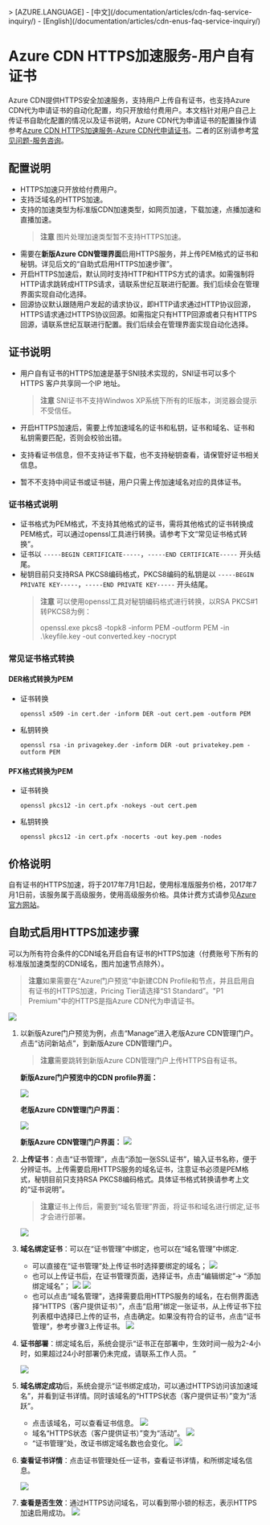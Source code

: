 <properties linkid="dev-net-common-tasks-cdn" urlDisplayName="CDN" pageTitle="Azure CDN HTTPS customer self cert - Azure feature guide" metaKeywords="Azure CDN, Azure CDN, Azure blobs, Azure caching, Azure add-ons, CDN FAQ, CDN常见问题, 回源流量, ICP备案号, CDN默认缓存规则, 回源域名, 订阅, CNAME, 下载加速, Web加速, 网站加速, 流媒体直播加速, VOD加速, 视频点播加速, CDN价格, CDN收费, 技术文档, 帮助文档" description="Find answers to common service consulting or inquiries related to Azure CDN" metaCanonical="" services="" documentationCenter=".NET" title="" authors="" solutions="" manager="" editor="" />
<tags ms.service="cdn"
    ms.date="6/14/2016"
    wacn.date="6/14/2016"
    wacn.lang="cn"
    />
> [AZURE.LANGUAGE]
- [中文](/documentation/articles/cdn-faq-service-inquiry/)
- [English](/documentation/articles/cdn-enus-faq-service-inquiry/) 

# Azure CDN HTTPS加速服务-用户自有证书

Azure CDN提供HTTPS安全加速服务，支持用户上传自有证书，也支持Azure CDN代为申请证书的自动化配置，均只开放给付费用户。本文档针对用户自己上传证书自助化配置的情况以及证书说明，Azure CDN代为申请证书的配置操作请参考[Azure CDN HTTPS加速服务-Azure CDN代申请证书](https://www.azure.cn/documentation/articles/cdn-https-how-to/)。二者的区别请参考[常见问题-服务咨询](https://www.azure.cn/documentation/articles/cdn-faq-service-inquiry/)。


## 配置说明

- HTTPS加速只开放给付费用户。
- 支持泛域名的HTTPS加速。
- 支持的加速类型为标准版CDN加速类型，如网页加速，下载加速，点播加速和直播加速。
     >**注意** 图片处理加速类型暂不支持HTTPS加速。
- 需要在**新版Azure CDN管理界面**启用HTTPS服务，并上传PEM格式的证书和秘钥。详见后文的“自助式启用HTTPS加速步骤”。
- 开启HTTPS加速后，默认同时支持HTTP和HTTPS方式的请求。如需强制将HTTP请求跳转成HTTPS请求，请联系世纪互联进行配置。我们后续会在管理界面实现自动化选择。
- 回源协议默认跟随用户发起的请求协议，即HTTP请求通过HTTP协议回源，HTTPS请求通过HTTPS协议回源。如需指定只有HTTP回源或者只有HTTPS回源，请联系世纪互联进行配置。我们后续会在管理界面实现自动化选择。


## 证书说明

- 用户自有证书的HTTPS加速是基于SNI技术实现的，SNI证书可以多个HTTPS 客户共享同一个IP 地址。
    >**注意** SNI证书不支持Windwos XP系统下所有的IE版本，浏览器会提示不受信任。

- 开启HTTPS加速后，需要上传加速域名的证书和私钥，证书和域名、证书和私钥需要匹配，否则会校验出错。

- 支持看证书信息，但不支持证书下载，也不支持秘钥查看，请保管好证书相关信息。
- 暂不不支持中间证书或证书链，用户只需上传加速域名对应的具体证书。

### 证书格式说明

- 证书格式为PEM格式，不支持其他格式的证书，需将其他格式的证书转换成PEM格式，可以通过openssl工具进行转换。请参考下文“常见证书格式转换”。
- 证书以 `-----BEGIN CERTIFICATE-----`，`-----END CERTIFICATE-----` 开头结尾。
- 秘钥目前只支持RSA PKCS8编码格式，PKCS8编码的私钥是以 `-----BEGIN PRIVATE KEY-----`，`-----END PRIVATE KEY-----` 开头结尾。
    >**注意**
    >可以使用openssl工具对秘钥编码格式进行转换，以RSA PKCS#1转PKCS8为例：
    >
    >openssl.exe pkcs8 -topk8 -inform PEM -outform PEM -in .\keyfile.key -out converted.key -nocrypt


### 常见证书格式转换

#### DER格式转换为PEM

- 证书转换

    ```shell
    openssl x509 -in cert.der -inform DER -out cert.pem -outform PEM
    ```
- 私钥转换

    ```shell
    openssl rsa -in privagekey.der -inform DER -out privatekey.pem -outform PEM
    ```

#### PFX格式转换为PEM

- 证书转换

    ```shell
    openssl pkcs12 -in cert.pfx -nokeys -out cert.pem
    ```

- 私钥转换

    ```shell
    openssl pkcs12 -in cert.pfx -nocerts -out key.pem -nodes
    ```

## 价格说明

自有证书的HTTPS加速，将于2017年7月1日起，使用标准版服务价格，2017年7月1日前，该服务属于高级服务，使用高级服务价格。具体计费方式请参见[Azure官方网站](https://www.azure.cn/pricing/details/cdn/)。


## 自助式启用HTTPS加速步骤

可以为所有符合条件的CDN域名开启自有证书的HTTPS加速（付费账号下所有的标准版加速类型的CDN域名，图片加速节点除外）。

>**注意**如果需要在“Azure门户预览”中新建CDN Profile和节点，并且启用自有证书的HTTPS加速，Pricing Tier请选择“S1 Standard”。"P1 Premium"中的HTTPS是指Azure CDN代为申请证书。
  
  ![][15]

1. 以新版Azure门户预览为例，点击“Manage”进入老版Azure CDN管理门户。点击“访问新站点”，到新版Azure CDN管理门户。
     >**注意**需要跳转到新版Azure CDN管理门户上传HTTPS自有证书。
    
    **新版Azure门户预览中的CDN profile界面：**

    ![][1]

    **老版Azure CDN管理门户界面：**

    ![][2]

    **新版Azure CDN管理门户界面：**
    ![][3]

2. **上传证书**：点击“证书管理”，点击“添加一张SSL证书”，输入证书名称，便于分辨证书。上传需要启用HTTPS服务的域名证书，注意证书必须是PEM格式，秘钥目前只支持RSA PKCS8编码格式。具体证书格式转换请参考上文的“证书说明”。
     >**注意**证书上传后，需要到“域名管理”界面，将证书和域名进行绑定,证书才会进行部署。
     
    ![][4]

3. **域名绑定证书**：可以在“证书管理”中绑定，也可以在“域名管理”中绑定.
    
    - 可以直接在“证书管理”处上传证书时选择要绑定的域名；
    ![][9]
    - 也可以上传证书后，在证书管理页面，选择证书，点击“编辑绑定”-> “添加绑定域名”；
     ![][5]
     ![][6]
    - 也可以点击“域名管理”，选择需要启用HTTPS服务的域名，在右侧界面选择“HTTPS（客户提供证书）”，点击“启用”绑定一张证书，从上传证书下拉列表框中选择已上传的证书，点击确定。如果没有符合的证书，点击“证书管理”，参考步骤3上传证书。
    ![][8]
4. **证书部署**：绑定域名后，系统会提示“证书正在部署中，生效时间一般为2-4小时，如果超过24小时部署仍未完成，请联系工作人员。 ”

    ![][13]
5. **域名绑定成功**后，系统会提示“证书绑定成功，可以通过HTTPS访问该加速域名”，并看到证书详情。同时该域名的“HTTPS状态（客户提供证书）”变为“活跃”。

    
    - 点击该域名，可以查看证书信息。
    ![][10]
    - 域名“HTTPS状态（客户提供证书）”变为“活动”。
    ![][11]
    - “证书管理”处，改证书绑定域名数也会变化。
    ![][12]

5. **查看证书详情**：点击证书管理处任一证书，查看证书详情，和所绑定域名信息。

    ![][7]
6. **查看是否生效**：通过HTTPS访问域名，可以看到带小锁的标志，表示HTTPS加速启用成功。
    ![][14]   

<!--Image references-->
[1]: ./media/cdn-httpsimage/manage.png
[2]: ./media/cdn-httpsimage/oldportal.png
[3]: ./media/cdn-httpsimage/newportaloverview.png
[4]: ./media/cdn-httpsimage/uploadcert.png
[5]: ./media/cdn-httpsimage/bindcert1.png
[6]: ./media/cdn-httpsimage/bindcert1.1.png
[7]: ./media/cdn-httpsimage/certdetail.png
[8]: ./media/cdn-httpsimage/bindcert2.png
[9]: ./media/cdn-httpsimage/bindcert3.png
[10]: ./media/cdn-httpsimage/success.png
[11]: ./media/cdn-httpsimage/successdomainstatuspng.png
[12]: ./media/cdn-httpsimage/cert4.png
[13]: ./media/cdn-httpsimage/deploying.png
[14]: ./media/cdn-httpsimage/finalaccess.png
[15]: ./media/cdn-httpsimage/ibizapricingtier.png